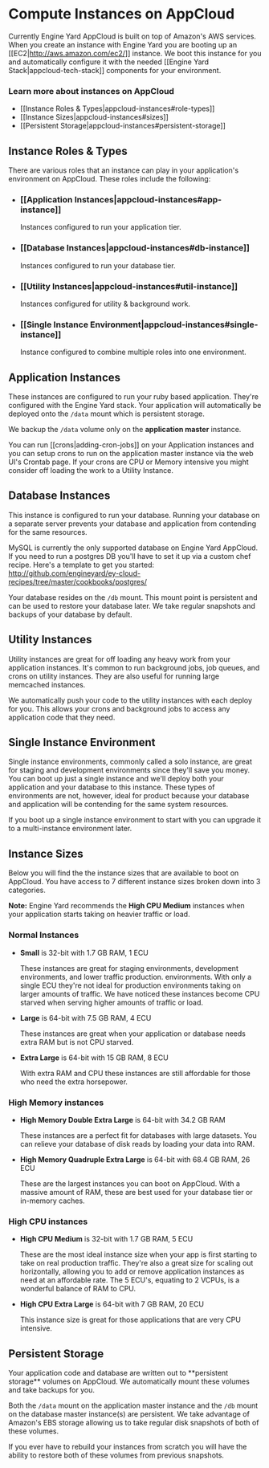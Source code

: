 # Compute Instances on AppCloud

Currently Engine Yard AppCloud is built on top of Amazon's AWS services. When you create 
an instance with Engine Yard you are booting up an [[EC2|http://aws.amazon.com/ec2/]] instance. 
We boot this instance for you and automatically configure it with the needed 
[[Engine Yard Stack|appcloud-tech-stack]] components for your 
environment.

### Learn more about instances on AppCloud

* [[Instance Roles & Types|appcloud-instances#role-types]]
* [[Instance Sizes|appcloud-instances#sizes]]
* [[Persistent Storage|appcloud-instances#persistent-storage]]


<h2 id="role-types">Instance Roles & Types</h2>

There are various roles that an instance can play in your application's environment on AppCloud. These
roles include the following:

* ### [[Application Instances|appcloud-instances#app-instance]]
  Instances configured to run your application tier.
  
* ### [[Database Instances|appcloud-instances#db-instance]]
  Instances configured to run your database tier.

* ### [[Utility Instances|appcloud-instances#util-instance]]
  Instances configured for utility & background work.
  
* ### [[Single Instance Environment|appcloud-instances#single-instance]]
  Instance configured to combine multiple roles into one environment.


<h2 id="app-instance">Application Instances</h2>

These instances are configured to run your ruby based application. They're configured with 
the Engine Yard stack. Your application will automatically be deployed onto the `/data` mount 
which is persistent storage.

We backup the `/data` volume only on the **application master** instance. 

You can run [[crons|adding-cron-jobs]] on your Application instances and you can setup crons to run on the application master instance via the web UI's Crontab page. If your crons are CPU or Memory intensive you might consider off loading the work to a Utility Instance.

<h2 id="db-instance">Database Instances</h2>

This instance is configured to run your database. Running your database on a separate server prevents your database and application from contending for the same resources. 

MySQL is currently the only supported database on Engine Yard AppCloud. If you need to run a postgres DB you'll have to set it up via a custom chef recipe. Here's a template to get you started: http://github.com/engineyard/ey-cloud-recipes/tree/master/cookbooks/postgres/

Your database resides on the `/db` mount. This mount point is persistent and can be used to restore your database later. We take regular snapshots and backups of your database by default.

<h2 id="util-instance">Utility Instances</h2>

Utility instances are great for off loading any heavy work from your application instances. It's common to run background jobs, job queues, and crons on utility instances. They are also useful for running large memcached instances. 

We automatically push your code to the utility instances with each deploy for you. This allows your crons and background jobs to access any application code that they need.

<h2 id="single-instance">Single Instance Environment</h2>


Single instance environments, commonly called a solo instance, are great for staging and development environments since they'll save you money. You can boot up just a single instance and we'll deploy both your application and your database to this instance. These types of environments are not, however, ideal for product because your database and application will be contending for the same system resources. 

If you boot up a single instance environment to start with you can upgrade it to a multi-instance environment later.


<h2 id="sizes">Instance Sizes</h2>

Below you will find the the instance sizes that are available to boot on AppCloud.  You have access to
7 different instance sizes broken down into 3 categories.

<div class="note">
  <strong>Note:</strong> Engine Yard recommends the <strong>High CPU Medium</strong> instances when your application starts
  taking on heavier traffic or load.
</div>
  
### Normal Instances  
  
  * **Small** is 32-bit with 1.7 GB RAM, 1 ECU
      
    These instances are great for staging environments, development environments, and lower traffic production. 
    environments. With only a single ECU they're not ideal for production environments taking on larger 
    amounts of traffic. We have noticed these instances become CPU starved when serving higher amounts of traffic or load.
  
  * **Large** is 64-bit with 7.5 GB RAM, 4 ECU
    
    These instances are great when your application or database needs extra RAM but is not CPU starved.
    
  * **Extra Large** is 64-bit with 15 GB RAM, 8 ECU
    
    With extra RAM and CPU these instances are still affordable for those who need the extra horsepower.
    

### High Memory instances
  
  * **High Memory Double Extra Large** is 64-bit with 34.2 GB RAM
    
    These instances are a perfect fit for databases with large datasets. You can relieve your database
    of disk reads by loading your data into RAM.
    
  * **High Memory Quadruple Extra Large** is 64-bit with 68.4 GB RAM, 26 ECU
    
    These are the largest instances you can boot on AppCloud. With a massive amount of RAM, these are best used
    for your database tier or in-memory caches.

### High CPU instances
  
  * **High CPU Medium** is 32-bit with 1.7 GB RAM, 5 ECU
  
    These are the most ideal instance size when your app is first starting to take on real production traffic. 
    They're also a great size for scaling out horizontally, allowing you to add or remove application instances 
    as need at an affordable rate. The 5 ECU's, equating to 2 VCPUs, is a wonderful balance of RAM to CPU.
    
  * **High CPU Extra Large** is 64-bit with 7 GB RAM, 20 ECU
  
    This instance size is great for those applications that are very CPU intensive.



<h2 id="persistent-storage">Persistent Storage</h2>
Your application code and database are written out to **persistent storage** 
volumes on AppCloud. We automatically mount these volumes and take backups for you.

Both the `/data` mount on the application master instance and the `/db` mount on the database 
master instance(s) are persistent. We take advantage of Amazon's EBS storage allowing us to 
take regular disk snapshots of both of these volumes. 

If you ever have to rebuild your instances from scratch you will have the ability to restore 
both of these volumes from previous snapshots. 
